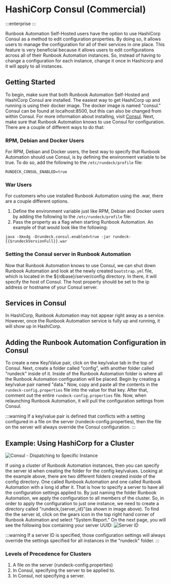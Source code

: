# HashiCorp Consul (Commercial)

:::enterprise
:::

Runbook Automation Self-Hosted users have the option to use HashiCorp Consul as a method to edit configuration properties. By doing so, it allows users to manage the configuration for all of their services in one place. This feature is very beneficial because it allows users to edit configurations across all of their Runbook Automation instances. So, instead of having to change a configuration for each instance, change it once in Hashicorp and it will apply to all instances.  

## Getting Started

To begin, make sure that both Runbook Automation Self-Hosted and HashiCorp Consul are installed. The easiest way to get HashiCorp up and running is using their docker image. The docker image is named "consul." Consul can be found at localhost:8500, but this can also be changed from within Consul. For more information about installing, visit [Consul](https://www.consul.io/docs/install).
Next, make sure that Runbook Automation knows to use Consul for configuration. There are a couple of different ways to do that:

### RPM, Debian and Docker Users

For RPM, Debian and Docker users, the best way to specify that Runbook Automation should use Consul, is by defining the environment variable to be true. To do so, add the following to the `/etc/rundeck/profile` file:
```
RUNDECK_CONSUL_ENABLED=true
```

### War Users

For customers who use installed Runbook Automation using the .war, there are a couple different options.
1. Define the environment variable just like RPM, Debian and Docker users by adding the following to the `/etc/rundeck/profile` file:
2. Pass the property as a flag when starting Runbook Automation. An example of that would look like the following:
```
java -Xmx4g -Drundeck.consul.enabled=true -jar rundeck-{{$rundeckVersionFull}}.war
```

### Setting the Consul server in Runbook Automation

Now that Runbook Automation knows to use Consul, we can shut down Runbook Automation and look at the newly created `bootstrap.yml` file, which is located in the ${rdbase}/server/config directory. In there, it will specify the host of Consul. The host property should be set to the ip address or hostname of your Consul server.

## Services in Consul

In HashiCorp, Runbook Automation may not appear right away as a service. However, once the Runbook Automation service is fully up and running, it will show up in HashiCorp.

## Adding the Runbook Automation Configuration in Consul

To create a new Key/Value pair, click on the key/value tab in the top of Consul. Next, create a folder called "config", with another folder called "rundeck" inside of it. Inside of the Runbook Automation folder is where all the Runbook Automation configuration will be placed. Begin by creating a key/value pair named "data." Now, copy and paste all the contents in the `rundeck-config.properties` file into the value for that key. After that, comment out the entire `rundeck-config.properties` file. Now, when relaunching Runbook Automation, it will pull the configuration settings from Consul.

:::warning
If a key/value pair is defined that conflicts with a setting configured in a file on the server (rundeck-config.properties), then the file on the server will always override the Consul configuration.
:::

## Example: Using HashiCorp for a Cluster

![Consul - Dispatching to Specific Instance](/assets/img/rundeck-server-id.png)

If using a cluster of Runbook Automation instances, then you can specify the server id when creating the folder for the config key/values. Looking at the example above, there are two different folders created inside of the config directory. One called Runbook Automation and one called Runbook Automation with a long id after it. That is how to specify a server to have all the configuration settings applied to. By just naming the folder Runbook Automation, we apply the configuration to all members of the cluster. So, in order to apply the configuration to just one instance, we need to create a directory called "rundeck,{server_id}"(as shown in image above). To find the the server id, click on the gears icon in the top right hand corner of Runbook Automation and select "System Report." On the next page, you will see the following box containing your server UUID:
![Server ID](/assets/img/server-id-location.png)

:::warning
If a server ID is specified, those configuration settings will always override the settings specified for all instances in the "rundeck" folder.
:::

### Levels of Precedence for Clusters
1. A file on the server (rundeck-config.properties)
2. In Consul, specifying the server to be applied to.
3. In Consul, not specifying a server.
